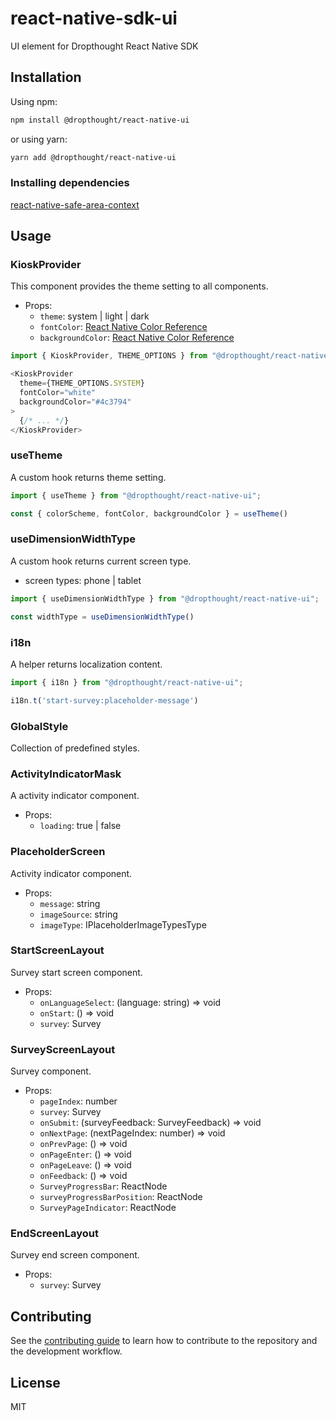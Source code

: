 # react-native-sdk-ui

UI element for Dropthought React Native SDK

## Installation
Using npm:
```sh
npm install @dropthought/react-native-ui
```
or using yarn:
```sh
yarn add @dropthought/react-native-ui
```
### Installing dependencies
[react-native-safe-area-context](https://github.com/th3rdwave/react-native-safe-area-context#getting-started)
## Usage
### KioskProvider
This component provides the theme setting to all components.
- Props:
  - `theme`: system | light | dark
  - `fontColor`: [React Native Color Reference](https://reactnative.dev/docs/colors)
  - `backgroundColor`: [React Native Color Reference](https://reactnative.dev/docs/colors)

```js
import { KioskProvider, THEME_OPTIONS } from "@dropthought/react-native-ui";

<KioskProvider
  theme={THEME_OPTIONS.SYSTEM}
  fontColor="white"
  backgroundColor="#4c3794"
>
  {/* ... */}
</KioskProvider>
```
### useTheme
A custom hook returns theme setting.
```js
import { useTheme } from "@dropthought/react-native-ui";

const { colorScheme, fontColor, backgroundColor } = useTheme()
```
### useDimensionWidthType
A custom hook returns current screen type.
- screen types: phone | tablet
```js
import { useDimensionWidthType } from "@dropthought/react-native-ui";

const widthType = useDimensionWidthType()
```
### i18n
A helper returns localization content.
```js
import { i18n } from "@dropthought/react-native-ui";

i18n.t('start-survey:placeholder-message')
```
### GlobalStyle
Collection of predefined styles.
### ActivityIndicatorMask
A activity indicator component.
- Props:
  - `loading`: true | false
### PlaceholderScreen
Activity indicator component.
- Props:
  - `message`: string
  - `imageSource`: string
  - `imageType`: IPlaceholderImageTypesType
### StartScreenLayout
Survey start screen component.
- Props:
  - `onLanguageSelect`: (language: string) => void
  - `onStart`: () => void
  - `survey`: Survey
### SurveyScreenLayout
Survey component.
- Props:
  - `pageIndex`: number 
  - `survey`: Survey
  - `onSubmit`: (surveyFeedback: SurveyFeedback) => void
  - `onNextPage`: (nextPageIndex: number) => void
  - `onPrevPage`: () => void
  - `onPageEnter`: () => void
  - `onPageLeave`: () => void
  - `onFeedback`: () => void
  - `SurveyProgressBar`: ReactNode
  - `surveyProgressBarPosition`: ReactNode
  - `SurveyPageIndicator`: ReactNode
### EndScreenLayout
Survey end screen component.
- Props:
  - `survey`: Survey
## Contributing

See the [contributing guide](CONTRIBUTING.md) to learn how to contribute to the repository and the development workflow.

## License

MIT
